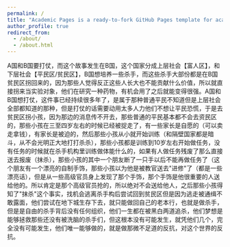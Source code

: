 ```yaml
---
permalink: /
title: "Academic Pages is a ready-to-fork GitHub Pages template for academic personal websites"
author_profile: true
redirect_from: 
  - /about/
  - /about.html
---
```


A国和B国要打仗，而这个故事发生在B国，这个国家分成上层社会【富人区】，和下层社会【平民区/贫民区】，B国想培养一些杀手，而这些杀手大部份都是在B国贫民区拐回来的，因为那些人觉得反正这些人长大也不能贡献什么价值，所以就直接拐来当实验对象，他们在研究一种药物，有机会用了之后就能变得很强。A国和B国想打仗，这件事已经持续很多年了，是属于那种普通平民不知道但是上层社会全部都知道的那种，但是打仗的话需要动用太多人力他们不想让平民恐慌，于是去贫民区拐小孩，因为那边的消息传不开去，那些普通的平民基本都不会去资民区的，那些小孩在三至四岁左右的时候已经被捉走了，有一些家长是自愿的（可以卖走拿钱），有家长是被迫的，然后那些小孩从小就开始训练（和隔壁国家都是暗斗，从不会光明正大地打打杀杀），那些小孩都是训练到10岁左右开始做任务，没有任务的时候就在杀手机构里训练做体能什么的，如果有人做任务残废了那么直接送去报废（抹杀），那些小孩的其中一个朋友断了一只手以后不能再做任务了（这个朋友有一个漂亮的自制手饰，那些小孩以为他是被教官送去"进修"了（都是一些漂亮话），但是从一些高级官员身上发现了那个手饰，那个手饰是他很重要的人送给他的。所以肯定是那个高级官员抢的，所以绝对不会送给他人，之后那些小孩得知了"抹杀"这个事实，找机会逃离杀手构后尝试回到贫民区但是因为逃走被通缉不敢露面，他们尝试在地下城生存下去，就只能做回自己的老本行，也就是做杀手，但是是自由的杀手背后没有任何组织，他们一生都在被黑白两道追杀，他们梦想是能够拯救那些还没有被洗脑的杀手们，但这根本没有可能发生，就凭他们几个，完全没有可能发生，他们唯一能够做的，就是做那微不足道的反抗，对这个世界的反抗。
